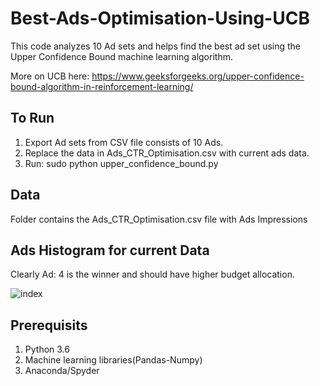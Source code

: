 # Best-Ads-Optimisation-Using-UCB
This code analyzes 10 Ad sets and helps find the best ad set using the Upper Confidence Bound machine learning algorithm.

More on UCB here: https://www.geeksforgeeks.org/upper-confidence-bound-algorithm-in-reinforcement-learning/

## To Run
1) Export Ad sets from CSV file consists of 10 Ads.
2) Replace the data in Ads_CTR_Optimisation.csv with current ads data.
3) Run: sudo python upper_confidence_bound.py 

## Data
Folder contains the Ads_CTR_Optimisation.csv file with Ads Impressions

## Ads Histogram for current Data
Clearly Ad: 4 is the winner and should have higher budget allocation.

![index](https://user-images.githubusercontent.com/54019001/184544892-1680de0c-e6d8-4326-9fb2-7478612bb249.png)

## Prerequisits
1) Python 3.6
2) Machine learning libraries(Pandas-Numpy)
3) Anaconda/Spyder
